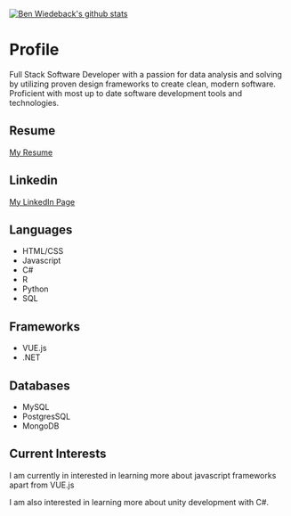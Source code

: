 [![Ben Wiedeback's github stats](https://github-readme-stats.vercel.app/api?username=inlic&show_icons=true&theme=cobalt)](https://github.com/inlic/github-readme-stats)


# Profile

Full Stack Software Developer with a passion for data analysis and solving by utilizing proven design frameworks to create clean, modern software.  Proficient with most up to date software development tools and technologies.

## Resume

[My Resume](./assets/Resume.pdf)

## Linkedin

[My LinkedIn Page](https://www.linkedin.com/in/benjamin-wiedeback/)

## Languages

- HTML/CSS
- Javascript 
- C# 
- R 
- Python 
- SQL

## Frameworks

- VUE.js
- .NET

## Databases

- MySQL
- PostgresSQL
- MongoDB  

## Current Interests

I am currently in interested in learning more about javascript frameworks apart from VUE.js

I am also interested in learning more about unity development with C#.
